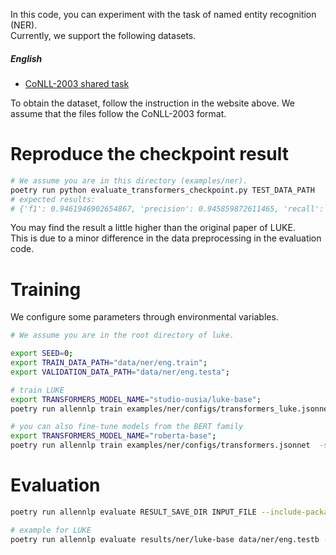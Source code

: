 
In this code, you can experiment with the task of named entity recognition (NER).  
Currently, we support the following datasets.


#####  English
* [CoNLL-2003 shared task](https://aclanthology.org/W03-0419/)

To obtain the dataset, follow the instruction in the website above.
We assume that the files follow the CoNLL-2003 format.

# Reproduce the checkpoint result
```bash
# We assume you are in this directory (examples/ner). 
poetry run python evaluate_transformers_checkpoint.py TEST_DATA_PATH
# expected results:
# {'f1': 0.9461946902654867, 'precision': 0.945859872611465, 'recall': 0.9465297450424929}.
```

You may find the result a little higher than the original paper of LUKE.  
This is due to a minor difference in the data preprocessing in the evaluation code.

# Training
We configure some parameters through environmental variables.
```bash
# We assume you are in the root directory of luke. 

export SEED=0;
export TRAIN_DATA_PATH="data/ner/eng.train";
export VALIDATION_DATA_PATH="data/ner/eng.testa";

# train LUKE
export TRANSFORMERS_MODEL_NAME="studio-ousia/luke-base";
poetry run allennlp train examples/ner/configs/transformers_luke.jsonnet -s results/ner/luke-base --include-package examples -o '{"trainer": {"cuda_device": 0}}'

# you can also fine-tune models from the BERT family
export TRANSFORMERS_MODEL_NAME="roberta-base";
poetry run allennlp train examples/ner/configs/transformers.jsonnet  -s results/ner/roberta-base --include-package examples
```

# Evaluation
```bash
poetry run allennlp evaluate RESULT_SAVE_DIR INPUT_FILE --include-package examples --output-file OUTPUT_FILE 

# example for LUKE
poetry run allennlp evaluate results/ner/luke-base data/ner/eng.testb --include-package examples --output-file results/ner/luke-base/metrics_test.json --cuda 0
```